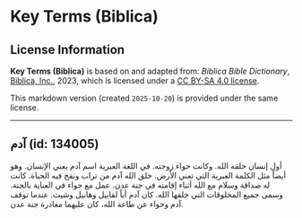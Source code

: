 # Key Terms (Biblica)

## License Information

**Key Terms (Biblica)** is based on and adapted from: _Biblica Bible Dictionary_, [Biblica, Inc.](https://www.biblica.com/), 2023, which is licensed under a [CC BY-SA 4.0 license](https://creativecommons.org/licenses/by-sa/4.0/legalcode.en).

This markdown version (created `2025-10-20`) is provided under the same license.



--------------------------------

## آدم (id: 134005)

أول إنسان خلقه الله. وكانت حواء زوجته. في اللغة العبرية اسم آدم يعني الإنسان. وهو أيضاً مثل الكلمة العبرية التي تعني الأرض. خلق الله آدم من تراب ونفخ فيه الحياة. كانت له صداقة وسلام مع الله أثناء إقامته في جنة عدن. عمل مع حواء في العناية بالجنة. وسمى جميع المخلوقات التي خلقها الله. كان آدم أباً لقابيل وهابيل وشيث. عندما توقف آدم وحواء عن طاعة الله، كان عليهما مغادرة جنة عدن.


